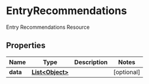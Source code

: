 

# EntryRecommendations

Entry Recommendations Resource

## Properties

| Name | Type | Description | Notes |
|------------ | ------------- | ------------- | -------------|
|**data** | [**List&lt;Object&gt;**](Object.md) |  |  [optional] |



